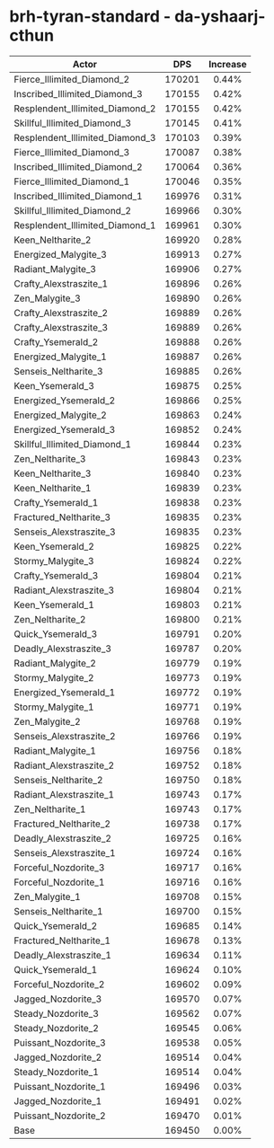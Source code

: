 # brh-tyran-standard - da-yshaarj-cthun
| Actor | DPS | Increase |
|---|:---:|:---:|
|Fierce_Illimited_Diamond_2|170201|0.44%|
|Inscribed_Illimited_Diamond_3|170155|0.42%|
|Resplendent_Illimited_Diamond_2|170155|0.42%|
|Skillful_Illimited_Diamond_3|170145|0.41%|
|Resplendent_Illimited_Diamond_3|170103|0.39%|
|Fierce_Illimited_Diamond_3|170087|0.38%|
|Inscribed_Illimited_Diamond_2|170064|0.36%|
|Fierce_Illimited_Diamond_1|170046|0.35%|
|Inscribed_Illimited_Diamond_1|169976|0.31%|
|Skillful_Illimited_Diamond_2|169966|0.30%|
|Resplendent_Illimited_Diamond_1|169961|0.30%|
|Keen_Neltharite_2|169920|0.28%|
|Energized_Malygite_3|169913|0.27%|
|Radiant_Malygite_3|169906|0.27%|
|Crafty_Alexstraszite_1|169896|0.26%|
|Zen_Malygite_3|169890|0.26%|
|Crafty_Alexstraszite_2|169889|0.26%|
|Crafty_Alexstraszite_3|169889|0.26%|
|Crafty_Ysemerald_2|169888|0.26%|
|Energized_Malygite_1|169887|0.26%|
|Senseis_Neltharite_3|169885|0.26%|
|Keen_Ysemerald_3|169875|0.25%|
|Energized_Ysemerald_2|169866|0.25%|
|Energized_Malygite_2|169863|0.24%|
|Energized_Ysemerald_3|169852|0.24%|
|Skillful_Illimited_Diamond_1|169844|0.23%|
|Zen_Neltharite_3|169843|0.23%|
|Keen_Neltharite_3|169840|0.23%|
|Keen_Neltharite_1|169839|0.23%|
|Crafty_Ysemerald_1|169838|0.23%|
|Fractured_Neltharite_3|169835|0.23%|
|Senseis_Alexstraszite_3|169835|0.23%|
|Keen_Ysemerald_2|169825|0.22%|
|Stormy_Malygite_3|169824|0.22%|
|Crafty_Ysemerald_3|169804|0.21%|
|Radiant_Alexstraszite_3|169804|0.21%|
|Keen_Ysemerald_1|169803|0.21%|
|Zen_Neltharite_2|169800|0.21%|
|Quick_Ysemerald_3|169791|0.20%|
|Deadly_Alexstraszite_3|169787|0.20%|
|Radiant_Malygite_2|169779|0.19%|
|Stormy_Malygite_2|169773|0.19%|
|Energized_Ysemerald_1|169772|0.19%|
|Stormy_Malygite_1|169771|0.19%|
|Zen_Malygite_2|169768|0.19%|
|Senseis_Alexstraszite_2|169766|0.19%|
|Radiant_Malygite_1|169756|0.18%|
|Radiant_Alexstraszite_2|169752|0.18%|
|Senseis_Neltharite_2|169750|0.18%|
|Radiant_Alexstraszite_1|169743|0.17%|
|Zen_Neltharite_1|169743|0.17%|
|Fractured_Neltharite_2|169738|0.17%|
|Deadly_Alexstraszite_2|169725|0.16%|
|Senseis_Alexstraszite_1|169724|0.16%|
|Forceful_Nozdorite_3|169717|0.16%|
|Forceful_Nozdorite_1|169716|0.16%|
|Zen_Malygite_1|169708|0.15%|
|Senseis_Neltharite_1|169700|0.15%|
|Quick_Ysemerald_2|169685|0.14%|
|Fractured_Neltharite_1|169678|0.13%|
|Deadly_Alexstraszite_1|169634|0.11%|
|Quick_Ysemerald_1|169624|0.10%|
|Forceful_Nozdorite_2|169602|0.09%|
|Jagged_Nozdorite_3|169570|0.07%|
|Steady_Nozdorite_3|169562|0.07%|
|Steady_Nozdorite_2|169545|0.06%|
|Puissant_Nozdorite_3|169538|0.05%|
|Jagged_Nozdorite_2|169514|0.04%|
|Steady_Nozdorite_1|169514|0.04%|
|Puissant_Nozdorite_1|169496|0.03%|
|Jagged_Nozdorite_1|169491|0.02%|
|Puissant_Nozdorite_2|169470|0.01%|
|Base|169450|0.00%|
